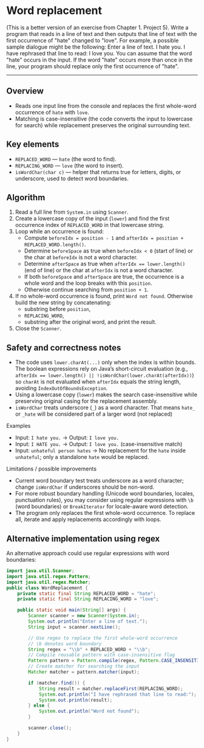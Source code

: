 # Word replacement

(This is a better version of an exercise from Chapter 1. Project 5). Write a program that
reads in a line of text and then outputs that line of text with the first occurrence of
"hate" changed to "love". For example, a possible sample dialogue might be the
following:
Enter a line of text.
I hate you.
I have rephrased that line to read:
I love you.
You can assume that the word "hate" occurs in the input. If the word "hate"
occurs more than once in the line, your program should replace only the first
occurrence of "hate".

---

## Overview
- Reads one input line from the console and replaces the first whole-word occurrence of `hate` with `love`.
- Matching is case\-insensitive (the code converts the input to lowercase for search) while replacement preserves the original surrounding text.

## Key elements
- `REPLACED_WORD` — `hate` (the word to find).
- `REPLACING_WORD` — `love` (the word to insert).
- `isWordChar(char c)` — helper that returns true for letters, digits, or underscore, used to detect word boundaries.

## Algorithm 
1. Read a full line from `System.in` using `Scanner`.
2. Create a lowercase copy of the input (`lower`) and find the first occurrence index of `REPLACED_WORD` in that lowercase string.
3. Loop while an occurrence is found:
    - Compute `beforeIdx = position - 1` and `afterIdx = position + REPLACED_WORD.length()`.
    - Determine `beforeSpace` as true when `beforeIdx < 0` (start of line) or the char at `beforeIdx` is not a word character.
    - Determine `afterSpace` as true when `afterIdx == lower.length()` (end of line) or the char at `afterIdx` is not a word character.
    - If both `beforeSpace` and `afterSpace` are true, the occurrence is a whole word and the loop breaks with this `position`.
    - Otherwise continue searching from `position + 1`.
4. If no whole\-word occurrence is found, print `Word not found`. Otherwise build the new string by concatenating:
    - substring before `position`,
    - `REPLACING_WORD`,
    - substring after the original word,
      and print the result.
5. Close the `Scanner`.

## Safety and correctness notes
- The code uses `lower.charAt(...)` only when the index is within bounds. The boolean expressions rely on Java’s short\-circuit evaluation (e.g., `afterIdx == lower.length() || !isWordChar(lower.charAt(afterIdx))`) so `charAt` is not evaluated when `afterIdx` equals the string length, avoiding `IndexOutOfBoundsException`.
- Using a lowercase copy (`lower`) makes the search case\-insensitive while preserving original casing for the replacement assembly.
- `isWordChar` treats underscore (`_`) as a word character. That means `hate_` or `_hate` will be considered part of a larger word (not replaced)

Examples
- Input: `I hate you.` → Output: `I love you.`
- Input: `I HATE you.` → Output: `I love you.` (case\-insensitive match)
- Input: `unhateful person hates` → No replacement for the `hate` inside `unhateful`; only a standalone `hate` would be replaced.

Limitations / possible improvements
- Current word boundary test treats underscore as a word character; change `isWordChar` if underscores should be non\-word.
- For more robust boundary handling (Unicode word boundaries, locales, punctuation rules), you may consider using regular expressions with `\b` (word boundaries) or `BreakIterator` for locale\-aware word detection.
- The program only replaces the first whole\-word occurrence. To replace all, iterate and apply replacements accordingly with loops.

## Alternative implementation using regex
An alternative approach could use regular expressions with word boundaries:

```java
import java.util.Scanner;
import java.util.regex.Pattern;
import java.util.regex.Matcher;
public class WordReplacement {
    private static final String REPLACED_WORD = "hate";
    private static final String REPLACING_WORD = "love";

    public static void main(String[] args) {
        Scanner scanner = new Scanner(System.in);
        System.out.println("Enter a line of text.");
        String input = scanner.nextLine();

        // Use regex to replace the first whole-word occurrence
        // \b denotes word boundary
        String regex = "\\b" + REPLACED_WORD + "\\b";
        // Compile reusable pattern with case-insensitive flag
        Pattern pattern = Pattern.compile(regex, Pattern.CASE_INSENSITIVE);
        // Create matcher for searching the input
        Matcher matcher = pattern.matcher(input);

        if (matcher.find()) {
            String result = matcher.replaceFirst(REPLACING_WORD);
            System.out.println("I have rephrased that line to read:");
            System.out.println(result);
        } else {
            System.out.println("Word not found");
        }

        scanner.close();
    }
}
```